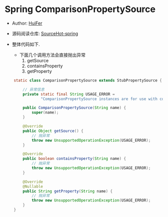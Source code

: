 # Spring ComparisonPropertySource

- Author: [HuiFer](https://github.com/huifer)
- 源码阅读仓库: [SourceHot-spring](https://github.com/SourceHot/spring-framework-read)

- 整体代码如下.
  - 下面几个调用方法会直接抛出异常
    1. getSource
    1. containsProperty
    1. getProperty

```java
	static class ComparisonPropertySource extends StubPropertySource {

		// 异常信息
		private static final String USAGE_ERROR =
				"ComparisonPropertySource instances are for use with collection comparison only";

		public ComparisonPropertySource(String name) {
			super(name);
		}

		@Override
		public Object getSource() {
			// 抛异常
			throw new UnsupportedOperationException(USAGE_ERROR);
		}

		@Override
		public boolean containsProperty(String name) {
			// 抛异常
			throw new UnsupportedOperationException(USAGE_ERROR);
		}

		@Override
		@Nullable
		public String getProperty(String name) {
			// 抛异常
			throw new UnsupportedOperationException(USAGE_ERROR);
		}
	}

```

